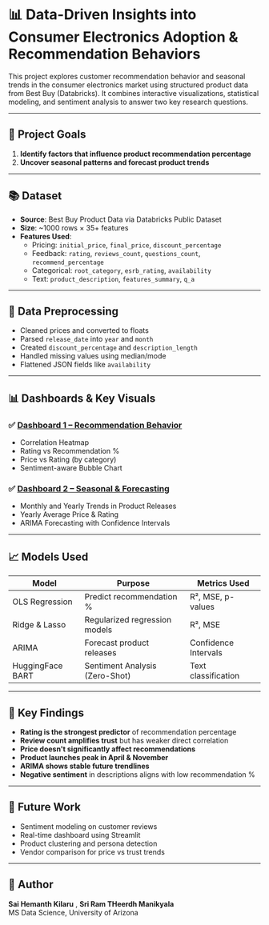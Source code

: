 # 📊 Data-Driven Insights into Consumer Electronics Adoption & Recommendation Behaviors

This project explores customer recommendation behavior and seasonal trends in the consumer electronics market using structured product data from Best Buy (Databricks). It combines interactive visualizations, statistical modeling, and sentiment analysis to answer two key research questions.

---


## 🧪 Project Goals

1. **Identify factors that influence product recommendation percentage**
2. **Uncover seasonal patterns and forecast product trends**

---

## 📚 Dataset

- **Source**: Best Buy Product Data via Databricks Public Dataset
- **Size**: ~1000 rows × 35+ features
- **Features Used**:
  - Pricing: `initial_price`, `final_price`, `discount_percentage`
  - Feedback: `rating`, `reviews_count`, `questions_count`, `recommend_percentage`
  - Categorical: `root_category`, `esrb_rating`, `availability`
  - Text: `product_description`, `features_summary`, `q_a`

---

## 🧹 Data Preprocessing

- Cleaned prices and converted to floats
- Parsed `release_date` into `year` and `month`
- Created `discount_percentage` and `description_length`
- Handled missing values using median/mode
- Flattened JSON fields like `availability`

---

## 📊 Dashboards & Key Visuals

### ✅ [Dashboard 1 – Recommendation Behavior](./dashboards/recommendation_dashboard_2x2.html)

- Correlation Heatmap
- Rating vs Recommendation %
- Price vs Rating (by category)
- Sentiment-aware Bubble Chart

### ✅ [Dashboard 2 – Seasonal & Forecasting](./dashboards/full_dashboard_q2_split.html)

- Monthly and Yearly Trends in Product Releases
- Yearly Average Price & Rating
- ARIMA Forecasting with Confidence Intervals

---

## 📈 Models Used

| Model              | Purpose                        | Metrics Used            |
|-------------------|--------------------------------|-------------------------|
| OLS Regression     | Predict recommendation %       | R², MSE, p-values       |
| Ridge & Lasso      | Regularized regression models   | R², MSE                 |
| ARIMA              | Forecast product releases       | Confidence Intervals    |
| HuggingFace BART   | Sentiment Analysis (Zero-Shot) | Text classification     |

---

## 🧠 Key Findings

- **Rating is the strongest predictor** of recommendation percentage
- **Review count amplifies trust** but has weaker direct correlation
- **Price doesn't significantly affect recommendations**
- **Product launches peak in April & November**
- **ARIMA shows stable future trendlines**
- **Negative sentiment** in descriptions aligns with low recommendation %

---

## 🚀 Future Work

- Sentiment modeling on customer reviews
- Real-time dashboard using Streamlit
- Product clustering and persona detection
- Vendor comparison for price vs trust trends

---

## 📌 Author

**Sai Hemanth Kilaru**  ,
**Sri Ram THeerdh Manikyala**  
MS Data Science, University of Arizona  






